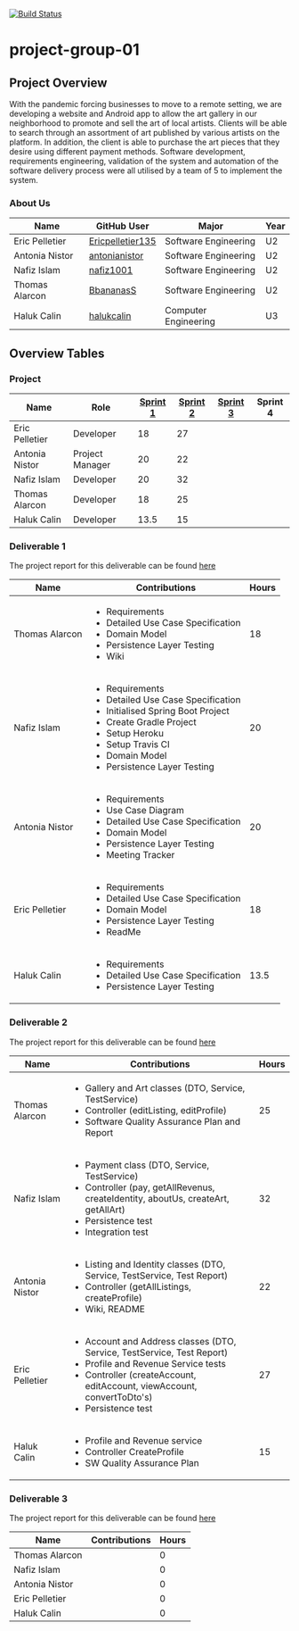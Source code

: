 [![Build Status](https://travis-ci.com/McGill-ECSE321-Fall2020/project-group-01.svg?token=R2qFKvxsdeq9wpiotw7t&branch=master)](https://travis-ci.com/McGill-ECSE321-Fall2020/project-group-01)

# project-group-01
## Project Overview
With the pandemic forcing businesses to move to a remote setting, we are developing a website and Android app to allow the art gallery in our neighborhood to promote and sell the art of local artists. Clients will be able to search through an assortment of art published by various artists on the platform. In addition, the client is able to purchase the art pieces that they desire using different payment methods. Software development, requirements engineering, validation of the system and automation of the software delivery process were all utilised by a team of 5 to implement the system.

### About Us
| Name | GitHub User | Major | Year |
| ------------- | ------------- | ------------- | ------------- |
|Eric Pelletier | [Ericpelletier135](https://github.com/Ericpelletier135) | Software Engineering | U2 |
|Antonia Nistor | [antonianistor](https://github.com/antonianistor) | Software Engineering | U2|
|Nafiz Islam | [nafiz1001](https://github.com/nafiz1001) | Software Engineering | U2 |
|Thomas Alarcon | [BbananasS](https://github.com/BbananasS) | Software Engineering | U2 |
|Haluk Calin | [halukcalin](https://github.com/halukcalin) | Computer Engineering | U3 |

## Overview Tables
### Project
| Name | Role | [Sprint 1](https://github.com/McGill-ECSE321-Fall2020/project-group-01/blob/master/README.md#deliverable-1) | [Sprint 2](https://github.com/McGill-ECSE321-Fall2020/project-group-01/blob/master/README.md#deliverable-2) | [Sprint 3](https://github.com/McGill-ECSE321-Fall2020/project-group-01/wiki/Sprint-3) | Sprint 4 |
| ------------- | ------------- | ------------- | ------------- | ------------- | ------------- |
|Eric Pelletier | Developer |18|27
|Antonia Nistor |Project Manager |20|22
|Nafiz Islam | Developer|20|32
|Thomas Alarcon | Developer| 18|25
|Haluk Calin | Developer| 13.5|15

### Deliverable 1

The project report for this deliverable can be found [here](https://github.com/McGill-ECSE321-Fall2020/project-group-01/wiki/Sprint-1)

Name|Contributions|Hours
----|-------------|-----
Thomas Alarcon|<ul><li>Requirements</li> <li>Detailed Use Case Specification</li> <li>Domain Model</li> <li>Persistence Layer Testing</li> <li>Wiki</li></ul>|18
Nafiz Islam|<ul><li>Requirements</li> <li>Detailed Use Case Specification</li><li>Initialised Spring Boot Project</li><li>Create Gradle Project</li><li>Setup Heroku</li><li>Setup Travis CI</li><li>Domain Model</li> <li>Persistence Layer Testing</li>|20
Antonia Nistor|<ul><li>Requirements</li> <li>Use Case Diagram</li> <li>Detailed Use Case Specification</li> <li>Domain Model</li> <li>Persistence Layer Testing</li> <li>Meeting Tracker</li></ul>|20
Eric Pelletier|<ul><li>Requirements</li> <li>Detailed Use Case Specification</li> <li>Domain Model</li> <li>Persistence Layer Testing</li> <li>ReadMe</li> <ul>|18
Haluk Calin|<ul><li>Requirements</li> <li>Detailed Use Case Specification</li> <li>Persistence Layer Testing</li> <ul>|13.5  
  
  ### Deliverable 2

The project report for this deliverable can be found [here](https://github.com/McGill-ECSE321-Fall2020/project-group-01/wiki/Sprint-2)

Name|Contributions|Hours
----|-------------|-----
Thomas Alarcon|<ul><li>Gallery and Art classes (DTO, Service, TestService)</li> <li>Controller (editListing, editProfile)</li> <li>Software Quality Assurance Plan and Report</li></ul>|25
Nafiz Islam|<ul><li>Payment class (DTO, Service, TestService)</li><li>Controller (pay, getAllRevenus, createIdentity, aboutUs, createArt, getAllArt)</li><li> Persistence test </li><li> Integration test|32
Antonia Nistor|<ul><li>Listing and Identity classes (DTO, Service, TestService, Test Report)</li> <li>Controller (getAllListings, createProfile)</li> <li>Wiki, README</li></ul>|22
Eric Pelletier|<ul><li>Account and Address classes (DTO, Service, TestService, Test Report) </li> <li>Profile and Revenue Service tests </li> <li>Controller (createAccount, editAccount, viewAccount, convertToDto's) </li> <li>Persistence test </li></ul>|27
Haluk Calin|<ul><li>Profile and Revenue service </li><li> Controller CreateProfile </li><li> SW Quality Assurance Plan | 15  
  
   ### Deliverable 3

The project report for this deliverable can be found [here](https://github.com/McGill-ECSE321-Fall2020/project-group-01/wiki/Sprint-3)  

Name|Contributions|Hours
----|-------------|-----
Thomas Alarcon|<ul></ul>|0
Nafiz Islam|<ul></ul>|0
Antonia Nistor|<ul></ul>|0
Eric Pelletier|<ul></ul>|0
Haluk Calin|<ul></ul> | 0


  
  
